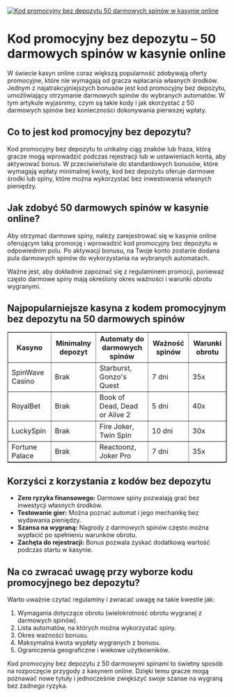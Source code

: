 [![Kod promocyjny bez depozytu 50 darmowych spinów w kasynie online](https://123-caf.pages.dev/gitsignup.png)](https://vrmoo.ru/Bt82HjjY)

<h1>Kod promocyjny bez depozytu – 50 darmowych spinów w kasynie online</h1> <p>W świecie kasyn online coraz większą popularność zdobywają oferty promocyjne, które nie wymagają od gracza wpłacania własnych środków. Jednym z najatrakcyjniejszych bonusów jest kod promocyjny bez depozytu, umożliwiający otrzymanie darmowych spinów do wybranych automatów. W tym artykule wyjaśnimy, czym są takie kody i jak skorzystać z 50 darmowych spinów bez konieczności dokonywania pierwszej wpłaty.</p>  <h2>Co to jest kod promocyjny bez depozytu?</h2> <p>Kod promocyjny bez depozytu to unikalny ciąg znaków lub fraza, którą gracze mogą wprowadzić podczas rejestracji lub w ustawieniach konta, aby aktywować bonus. W przeciwieństwie do standardowych bonusów, które wymagają wpłaty minimalnej kwoty, kod bez depozytu oferuje darmowe środki lub spiny, które można wykorzystać bez inwestowania własnych pieniędzy.</p>  <h2>Jak zdobyć 50 darmowych spinów w kasynie online?</h2> <p>Aby otrzymać darmowe spiny, należy zarejestrować się w kasynie online oferującym taką promocję i wprowadzić kod promocyjny bez depozytu w odpowiednim polu. Po aktywacji bonusu, na Twoje konto zostanie dodana pula darmowych spinów do wykorzystania na wybranych automatach.</p> <p>Ważne jest, aby dokładnie zapoznać się z regulaminem promocji, ponieważ często darmowe spiny mają określony okres ważności i warunki obrotu wygranymi.</p>  <h2>Najpopularniejsze kasyna z kodem promocyjnym bez depozytu na 50 darmowych spinów</h2> <table border="1" cellpadding="8" cellspacing="0" style="border-collapse: collapse; width: 100%;">   <thead>     <tr>       <th>Kasyno</th>       <th>Minimalny depozyt</th>       <th>Automaty do darmowych spinów</th>       <th>Ważność spinów</th>       <th>Warunki obrotu</th>     </tr>   </thead>   <tbody>     <tr>       <td>SpinWave Casino</td>       <td>Brak</td>       <td>Starburst, Gonzo's Quest</td>       <td>7 dni</td>       <td>35x</td>     </tr>     <tr>       <td>RoyalBet</td>       <td>Brak</td>       <td>Book of Dead, Dead or Alive 2</td>       <td>5 dni</td>       <td>40x</td>     </tr>     <tr>       <td>LuckySpin</td>       <td>Brak</td>       <td>Fire Joker, Twin Spin</td>       <td>10 dni</td>       <td>30x</td>     </tr>     <tr>       <td>Fortune Palace</td>       <td>Brak</td>       <td>Reactoonz, Joker Pro</td>       <td>7 dni</td>       <td>35x</td>     </tr>   </tbody> </table>  <h2>Korzyści z korzystania z kodów bez depozytu</h2> <ul>   <li><strong>Zero ryzyka finansowego:</strong> Darmowe spiny pozwalają grać bez inwestycji własnych środków.</li>   <li><strong>Testowanie gier:</strong> Można poznać automat i jego mechanikę bez wydawania pieniędzy.</li>   <li><strong>Szansa na wygraną:</strong> Nagrody z darmowych spinów często można wypłacić po spełnieniu warunków obrotu.</li>   <li><strong>Zachęta do rejestracji:</strong> Bonus pozwala zyskać dodatkową wartość podczas startu w kasynie.</li> </ul>  <h2>Na co zwracać uwagę przy wyborze kodu promocyjnego bez depozytu?</h2> <p>Warto uważnie czytać regulaminy i zwracać uwagę na takie kwestie jak:</p> <ol>   <li>Wymagania dotyczące obrotu (wielokrotność obrotu wygranej z darmowych spinów).</li>   <li>Lista automatów, na których można wykorzystać spiny.</li>   <li>Okres ważności bonusu.</li>   <li>Maksymalna kwota wypłaty wygranych z bonusu.</li>   <li>Ograniczenia geograficzne i wiekowe użytkowników.</li> </ol>  <p>Kod promocyjny bez depozytu z 50 darmowymi spinami to świetny sposób na rozpoczęcie przygody z kasynem online. Dzięki temu gracze mogą poznawać nowe tytuły i jednocześnie zwiększyć swoje szanse na wygraną bez żadnego ryzyka.</p>